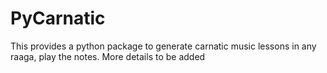 # PyCarnatic
This provides a python package to generate carnatic music lessons in any raaga, play the notes.
More details to be added
